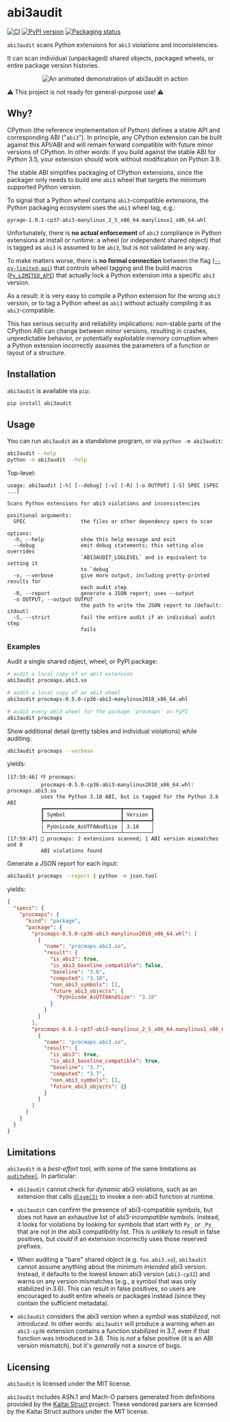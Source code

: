abi3audit
========

<!--- @begin-badges@ --->
[![CI](https://github.com/trailofbits/abi3audit/actions/workflows/ci.yml/badge.svg)](https://github.com/trailofbits/abi3audit/actions/workflows/ci.yml)
[![PyPI version](https://badge.fury.io/py/abi3audit.svg)](https://pypi.org/project/abi3audit)
[![Packaging status](https://repology.org/badge/tiny-repos/python:abi3audit.svg)](https://repology.org/project/python:abi3audit/versions)
<!--- @end-badges@ --->

`abi3audit` scans Python extensions for `abi3` violations and inconsistencies.

It can scan individual (unpackaged) shared objects, packaged wheels, or entire
package version histories.

<p align="center">
  <img alt="An animated demonstration of abi3audit in action" src="https://user-images.githubusercontent.com/3059210/194171233-a61a81d2-f2ed-4078-8988-903f996ba2e3.gif">
</p>

⚠️ This project is not ready for general-purpose use! ⚠️

## Why?

CPython (the reference implementation of Python) defines a stable API and corresponding
ABI ("`abi3`"). In principle, any CPython extension can be built against this
API/ABI and will remain forward compatible with future minor versions of CPython.
In other words: if you build against the stable ABI for Python 3.5, your
extension should work without modification on Python 3.9.

The stable ABI simplifies packaging of CPython extensions, since the packager
only needs to build one `abi3` wheel that targets the minimum supported Python
version.

To signal that a Python wheel contains `abi3`-compatible extensions,
the Python packaging ecosystem uses the `abi3` wheel tag, e.g.:

```
pyrage-1.0.1-cp37-abi3-manylinux_2_5_x86_64.manylinux1_x86_64.whl
```

Unfortunately, there is **no actual enforcement** of `abi3` compliance
in Python extensions at install or runtime: a wheel (or independent
shared object) that is tagged as `abi3` is assumed to be `abi3`, but
is not validated in any way.

To make matters worse, there is **no formal connection** between the flag
([`--py-limited-api`](https://setuptools.pypa.io/en/latest/userguide/ext_modules.html#setuptools.Extension))
that controls wheel tagging and the build macros
([`Py_LIMITED_API`](https://docs.python.org/3/c-api/stable.html#c.Py_LIMITED_API))
that actually lock a Python extension into a specific `abi3` version.

As a result: it is very easy to compile a Python extension for the wrong `abi3`
version, or to tag a Python wheel as `abi3` without actually compiling it
as `abi3`-compatible.

This has serious security and reliability implications: non-stable parts
of the CPython ABI can change between minor versions, resulting in crashes,
unpredictable behavior, or potentially exploitable memory corruption when
a Python extension incorrectly assumes the parameters of a function
or layout of a structure.

## Installation

`abi3audit` is available via `pip`:

```bash
pip install abi3audit
```

## Usage

You can run `abi3audit` as a standalone program, or via `python -m abi3audit`:

```bash
abi3audit --help
python -m abi3audit --help
```

Top-level:

<!-- @begin-abi3audit-help@ -->
```console
usage: abi3audit [-h] [--debug] [-v] [-R] [-o OUTPUT] [-S] SPEC [SPEC ...]

Scans Python extensions for abi3 violations and inconsistencies

positional arguments:
  SPEC                  the files or other dependency specs to scan

options:
  -h, --help            show this help message and exit
  --debug               emit debug statements; this setting also overrides
                        `ABI3AUDIT_LOGLEVEL` and is equivalent to setting it
                        to `debug`
  -v, --verbose         give more output, including pretty-printed results for
                        each audit step
  -R, --report          generate a JSON report; uses --output
  -o OUTPUT, --output OUTPUT
                        the path to write the JSON report to (default: stdout)
  -S, --strict          fail the entire audit if an individual audit step
                        fails
```
<!-- @end-abi3audit-help@ -->

### Examples

Audit a single shared object, wheel, or PyPI package:

```bash
# audit a local copy of an abi3 extension
abi3audit procmaps.abi3.so

# audit a local copy of an abi3 wheel
abi3audit procmaps-0.5.0-cp36-abi3-manylinux2010_x86_64.whl

# audit every abi3 wheel for the package 'procmaps' on PyPI
abi3audit procmaps
```

Show additional detail (pretty tables and individual violations) while auditing:

```bash
abi3audit procmaps --verbose
```

yields:

```console
[17:59:46] 👎 procmaps:
           procmaps-0.5.0-cp36-abi3-manylinux2010_x86_64.whl: procmaps.abi3.so
           uses the Python 3.10 ABI, but is tagged for the Python 3.6 ABI
           ┏━━━━━━━━━━━━━━━━━━━━━━━━━┳━━━━━━━━━┓
           ┃ Symbol                  ┃ Version ┃
           ┡━━━━━━━━━━━━━━━━━━━━━━━━━╇━━━━━━━━━┩
           │ PyUnicode_AsUTF8AndSize │ 3.10    │
           └─────────────────────────┴─────────┘
[17:59:47] 💁 procmaps: 2 extensions scanned; 1 ABI version mismatches and 0
           ABI violations found
```

Generate a JSON report for each input:

```bash
abi3audit procmaps --report | python -m json.tool
```

yields:

```json
{
  "specs": {
    "procmaps": {
      "kind": "package",
      "package": {
        "procmaps-0.5.0-cp36-abi3-manylinux2010_x86_64.whl": [
          {
            "name": "procmaps.abi3.so",
            "result": {
              "is_abi3": true,
              "is_abi3_baseline_compatible": false,
              "baseline": "3.6",
              "computed": "3.10",
              "non_abi3_symbols": [],
              "future_abi3_objects": {
                "PyUnicode_AsUTF8AndSize": "3.10"
              }
            }
          }
        ],
        "procmaps-0.6.1-cp37-abi3-manylinux_2_5_x86_64.manylinux1_x86_64.whl": [
          {
            "name": "procmaps.abi3.so",
            "result": {
              "is_abi3": true,
              "is_abi3_baseline_compatible": true,
              "baseline": "3.7",
              "computed": "3.7",
              "non_abi3_symbols": [],
              "future_abi3_objects": {}
            }
          }
        ]
      }
    }
  }
}
```

## Limitations

`abi3audit` is a *best-effort* tool, with some of the same limitations as
[`auditwheel`](https://github.com/pypa/auditwheel). In particular:

* `abi3audit` cannot check for *dynamic* abi3 violations, such as an extension
  that calls [`dlsym(3)`](https://man7.org/linux/man-pages/man3/dlsym.3.html)
  to invoke a non-abi3 function at runtime.

* `abi3audit` can confirm the presence of abi3-compatible symbols, but does
  not have an exhaustive list of abi3-*incompatible* symbols. Instead, it looks
  for violations by looking for symbols that start with `Py_` or `_Py_` that
  are not in the abi3 compatibility list. This is *unlikely* to result in false
  positives, but *could* if an extension incorrectly uses those reserved
  prefixes.

* When auditing a "bare" shared object (e.g. `foo.abi3.so`), `abi3audit` cannot
  assume anything about the minimum *intended* abi3 version. Instead, it
  defaults to the lowest known abi3 version (`abi3-cp32`) and warns on any
  version mismatches (e.g., a symbol that was only stabilized in 3.6).
  This can result in false positives, so users are encouraged to audit entire
  wheels or packages instead (since they contain the sufficient metadata).

* `abi3audit` considers the abi3 version when a symbol was *stabilized*,
  not *introduced*. In other words: `abi3audit` will produce a warning
  when an `abi3-cp36` extension contains a function stabilized in 3.7, even
  if that function was introduced in 3.6. This is *not* a false positive
  (it is an ABI version mismatch), but it's *generally* not a source of bugs.

## Licensing

`abi3audit` is licensed under the MIT license.

`abi3audit` includes ASN.1 and Mach-O parsers generated from
definitions provided by the [Kaitai Struct](https://kaitai.io/) project.
These vendored parsers are licensed by the Kaitai Struct authors under the MIT
license.
